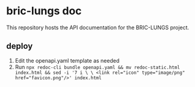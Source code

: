 # bric-lungs doc
This repository hosts the API documentation for the BRIC-LUNGS project.

## deploy
1. Edit the openapi.yaml template as needed
2. Run `npx redoc-cli bundle openapi.yaml && mv redoc-static.html index.html && sed -i '7 i \ \ <link rel="icon" type="image/png" href="favicon.png"/>' index.html`